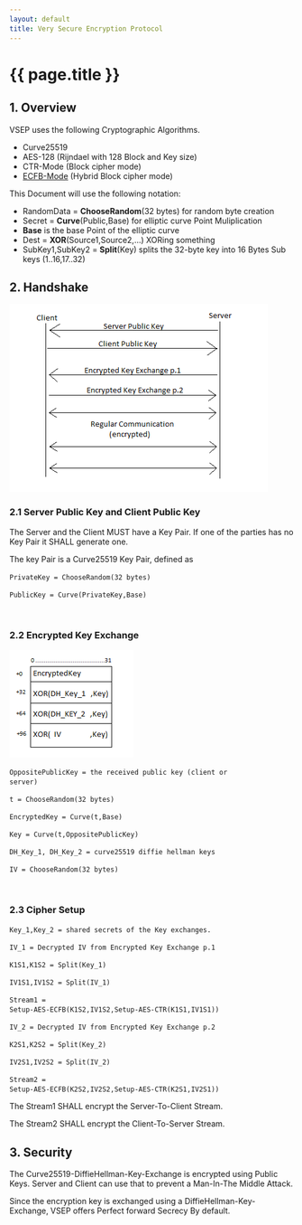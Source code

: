 ```yaml
---
layout: default
title: Very Secure Encryption Protocol
---
```


# {{ page.title }}

## 1. Overview

VSEP uses the following Cryptographic Algorithms.

- Curve25519
- AES-128 (Rijndael with 128 Block and Key size)
- CTR-Mode (Block cipher mode)
- [ECFB-Mode](../schemes/ecbc) (Hybrid Block cipher mode)

This Document will use the following notation:

- RandomData = **ChooseRandom**(32 bytes) for random byte creation
- Secret = **Curve**(Public,Base) for elliptic curve Point Muliplication
- **Base** is the base Point of the elliptic curve
- Dest = **XOR**(Source1,Source2,...) XORing something
- SubKey1,SubKey2 = **Split**(Key) splits the 32-byte key into 16 Bytes Sub keys (1..16,17..32)

## 2. Handshake

![VSEP Client Server Handshake](vsep_cs_scheme.png "VSEP Client Server Handshake")

### 2.1 Server Public Key and Client Public Key

The Server and the Client MUST have a Key Pair. If one of the parties has
no Key Pair it SHALL generate one.

The key Pair is a Curve25519 Key Pair, defined as

<code>PrivateKey = ChooseRandom(32 bytes)</code>

<code>PublicKey = Curve(PrivateKey,Base)</code>

<br/>

### 2.2 Encrypted Key Exchange

![Encrypted Key Exchange](vsep_ke.png "Encrypted Key Exchange")

<code>OppositePublicKey = the received public key (client or server)</code>

<code>t = ChooseRandom(32 bytes)</code>

<code>EncryptedKey = Curve(t,Base)</code>

<code>Key = Curve(t,OppositePublicKey)</code>

<code>DH_Key_1, DH_Key_2 = curve25519 diffie hellman keys</code>

<code>IV = ChooseRandom(32 bytes)</code>

<br/>

### 2.3 Cipher Setup

<code>Key_1,Key_2 = shared secrets of the Key exchanges.</code>

<code>IV_1 = Decrypted IV from Encrypted Key Exchange p.1</code>

<code>K1S1,K1S2 = Split(Key_1)</code>

<code>IV1S1,IV1S2 = Split(IV_1)</code>

<code>Stream1 = Setup-AES-ECFB(K1S2,IV1S2,Setup-AES-CTR(K1S1,IV1S1))</code>

<code>IV_2 = Decrypted IV from Encrypted Key Exchange p.2</code>

<code>K2S1,K2S2 = Split(Key_2)</code>

<code>IV2S1,IV2S2 = Split(IV_2)</code>

<code>Stream2 = Setup-AES-ECFB(K2S2,IV2S2,Setup-AES-CTR(K2S1,IV2S1))</code>

The Stream1 SHALL encrypt the Server-To-Client Stream.

The Stream2 SHALL encrypt the Client-To-Server Stream.

## 3. Security

The Curve25519-DiffieHellman-Key-Exchange is encrypted using Public Keys.
Server and Client can use that to prevent a Man-In-The Middle Attack.

Since the encryption key is exchanged using a DiffieHellman-Key-Exchange,
VSEP offers Perfect forward Secrecy By default.
